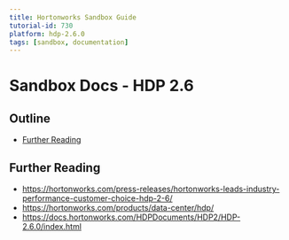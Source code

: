 ```yaml
---
title: Hortonworks Sandbox Guide
tutorial-id: 730
platform: hdp-2.6.0
tags: [sandbox, documentation]
---
```


# Sandbox Docs - HDP 2.6

## Outline

-   [Further Reading](#further-reading)


## Further Reading
-   <https://hortonworks.com/press-releases/hortonworks-leads-industry-performance-customer-choice-hdp-2-6/>
-   <https://hortonworks.com/products/data-center/hdp/>
-   <https://docs.hortonworks.com/HDPDocuments/HDP2/HDP-2.6.0/index.html>
